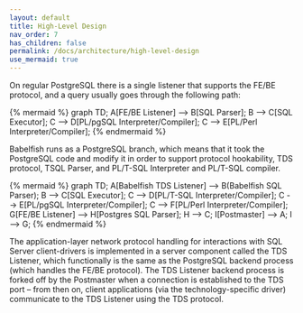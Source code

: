 ```yaml
---
layout: default
title: High-Level Design
nav_order: 7
has_children: false
permalink: /docs/architecture/high-level-design
use_mermaid: true
---
```


On regular PostgreSQL there is a single listener that supports the FE/BE protocol,
and a query usually goes through the following path:

{% mermaid %}
graph TD;
    A[FE/BE Listener] --> B[SQL Parser];
    B --> C[SQL Executor];
    C --> D[PL/pgSQL Interpreter/Compiler];
    C --> E[PL/Perl Interpreter/Compiler];
{% endmermaid %}

Babelfish runs as a PostgreSQL branch, which means that it took the PostgreSQL
code and modify it in order to support protocol hookability, TDS protocol, TSQL
Parser, and PL/T-SQL Interpreter and PL/T-SQL compiler.

{% mermaid %}
graph TD;
    A[Babelfish TDS Listener] --> B(Babelfish SQL Parser);
    B --> C[SQL Executor];
    C --> D[PL/T-SQL Interpreter/Compiler];
    C --> E[PL/pgSQL Interpreter/Compiler];
    C --> F[PL/Perl Interpreter/Compiler];
    G[FE/BE Listener] --> H[Postgres SQL Parser];
    H --> C;
    I[Postmaster] --> A;
    I --> G;
{% endmermaid %}

The application-layer network protocol handling for interactions with SQL Server
client-drivers is implemented in a server component called the TDS Listener,
which functionally is the same as the PostgreSQL backend process (which handles
the FE/BE protocol).
The TDS Listener backend process is forked off by the Postmaster when a connection
is established to the TDS port – from then on, client applications (via the
technology-specific driver) communicate to the TDS Listener using the TDS
protocol.
